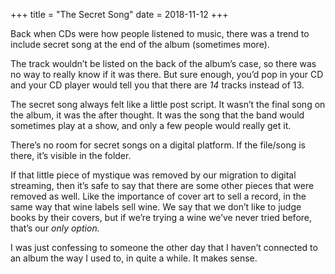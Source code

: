 +++
title = "The Secret Song"
date = 2018-11-12
+++

Back when CDs were how people listened to music, there was a trend to include secret song at the end of the album (sometimes more). 

The track wouldn’t be listed on the back of the album’s case, so there was no way to really know if it was there. But sure enough, you’d pop in your CD and your CD player would tell you that there are _14_ tracks instead of 13. 

The secret song always felt like a little post script. It wasn’t the final song on the album, it was the after thought. It was the song that the band would sometimes play at a show, and only a few people would really get it.

There’s no room for secret songs on a digital platform. If the file/song is there, it’s visible in the folder. 

If that little piece of mystique was removed by our migration to digital streaming, then it’s safe to say that there are some other pieces that were removed as well. Like the importance of cover art to sell a record, in the same way that wine labels sell wine. We say that we don’t like to judge books by their covers, but if we’re trying a wine we’ve never tried before, that’s our _only option._ 

I was just confessing to someone the other day that I haven’t connected to an album the way I used to, in quite a while. It makes sense.